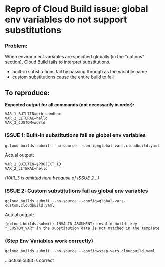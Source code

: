 # Repro of Cloud Build issue: global env variables do not support substitutions

### Problem:
When environment variables are specified globally (in the "options" section), Cloud Build fails to interpret substitutions.
* built-in substitutions fail by passing through as the variable name
* custom substitutions cause the entire build to fail

## To reproduce:
**Expected output for all commands (not necessarily in order):**
```
VAR_1_BUILTIN=gcb-sandbox
VAR_2_LITERAL=hello
VAR_3_CUSTOM=world
```

### ISSUE 1: Built-in substitutions fail as global env variables
```
gcloud builds submit --no-source --config=global-vars.cloudbuild.yaml
```
Actual output:
```
VAR_1_BUILTIN=$PROJECT_ID
VAR_2_LITERAL=hello 
```
*(VAR_3 is omitted here because of ISSUE 2...)*

### ISSUE 2: Custom substitutions fail as global env variables
```
gcloud builds submit --no-source --config=global-vars-custom.cloudbuild.yaml`
```
Actual output:
```
(gcloud.builds.submit) INVALID_ARGUMENT: invalid build: key "_CUSTOM_VAR" in the substitution data is not matched in the template
```

### (Step Env Variables work correctly)
```
gcloud builds submit --no-source --config=step-vars.cloudbuild.yaml
```
...actual outut is correct